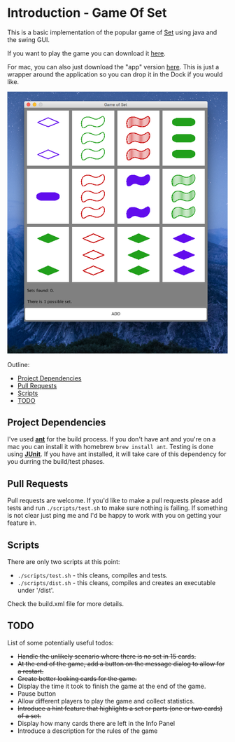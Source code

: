 # Introduction - Game Of Set
This is a basic implementation of the popular game of [Set](https://goo.gl/uyBVMl) using java and the swing GUI.

If you want to play the game you can download it [here](https://github.com/mlpinit/GameOfSet/blob/master/dist/GameOfSet-20170717.jar).

For mac, you can also just download the "app" version [here](https://github.com/mlpinit/GameOfSet/blob/master/GameOfSet.zip). This is just a wrapper around the application so you can drop it in the Dock if you would like.

![Game Of Set Screenshot](/screenshot.png)

Outline:

* [Project Dependencies](#project-dependencies)
* [Pull Requests](#pull-requests)
* [Scripts](#scripts)
* [TODO](#todo)

## Project Dependencies
 
I've used **[ant](http://ant.apache.org/)** for the build process. If you don't have ant and you're on a mac you can install it with homebrew ``brew install ant``. Testing is done using **[JUnit](http://junit.org/junit4/)**. If you have ant installed, it will take care of this dependency for you durring the build/test phases.

## Pull Requests

Pull requests are welcome. If you'd like to make a pull requests please add tests and run ``./scripts/test.sh`` to make sure nothing is failing. If something is not clear just ping me and I'd be happy to work with you on getting your feature in.

## Scripts

There are only two scripts at this point: 

* ``./scripts/test.sh`` - this cleans, compiles and tests.
* ``./scripts/dist.sh`` - this cleans, compiles and creates an executable under '/dist'.

Check the build.xml file for more details.

## TODO

List of some potentially useful todos:

* ~~Handle the unlikely scenario where there is no set in 15 cards.~~
* ~~At the end of the game, add a button on the message dialog to allow for a
  restart.~~
* ~~Create better looking cards for the game.~~
* Display the time it took to finish the game at the end of the game.
* Pause button
* Allow different players to play the game and collect statistics.
* ~~Introduce a hint feature that highlights a set or parts (one or two cards) of a set.~~
* Display how many cards there are left in the Info Panel
* Introduce a description for the rules of the game

